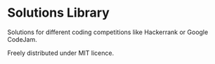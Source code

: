 # Solutions Library

Solutions for different coding competitions like Hackerrank or Google CodeJam.

Freely distributed under MIT licence.
